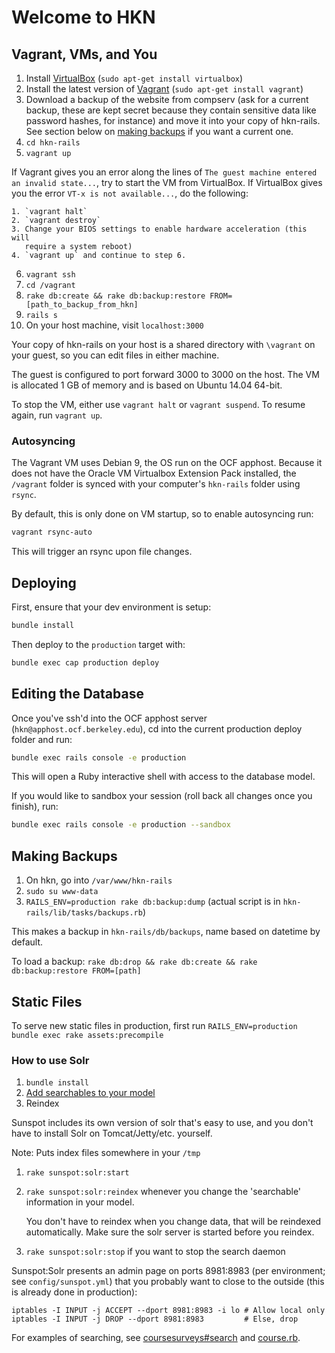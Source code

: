 # Welcome to HKN

## Vagrant, VMs, and You

1. Install [VirtualBox][virtualbox] (`sudo apt-get install virtualbox`)
2. Install the latest version of [Vagrant][vagrant] (`sudo apt-get install vagrant`)
3. Download a backup of the website from compserv (ask for a current backup,
   these are kept secret because they contain sensitive data like password
   hashes, for instance) and move it into your copy of hkn-rails.  See section
   below on [making backups](#making-backups) if you want a current one.
4. `cd hkn-rails`
5. `vagrant up`

  If Vagrant gives you an error along the lines of `The guest machine entered
  an invalid state...`, try to start the VM from VirtualBox.  If VirtualBox
  gives you the error `VT-x is not available...`, do the following:

    1. `vagrant halt`
    2. `vagrant destroy`
    3. Change your BIOS settings to enable hardware acceleration (this will
       require a system reboot)
    4. `vagrant up` and continue to step 6.

6. `vagrant ssh`
7. `cd /vagrant`
8. `rake db:create && rake db:backup:restore FROM=[path_to_backup_from_hkn]`
9. `rails s`
10. On your host machine, visit `localhost:3000`

Your copy of hkn-rails on your host is a shared directory with `\vagrant` on
your guest, so you can edit files in either machine.

The guest is configured to port forward 3000 to 3000 on the host.  The VM is
allocated 1 GB of memory and is based on Ubuntu 14.04 64-bit.

To stop the VM, either use `vagrant halt` or `vagrant suspend`. To resume
again, run `vagrant up`.

### Autosyncing

The Vagrant VM uses Debian 9, the OS run on the OCF apphost. Because it does
not have the Oracle VM Virtualbox Extension Pack installed, the `/vagrant`
folder is synced with your computer's `hkn-rails` folder using `rsync`.

By default, this is only done on VM startup, so to enable autosyncing run:

```sh
vagrant rsync-auto
```

This will trigger an rsync upon file changes.

[virtualbox]: https://www.virtualbox.org/wiki/Downloads
[vagrant]: http://www.vagrantup.com/downloads.html

## Deploying

First, ensure that your dev environment is setup:

```sh
bundle install
```

Then deploy to the `production` target with:

```sh
bundle exec cap production deploy
```

## Editing the Database

Once you've ssh'd into the OCF apphost server (`hkn@apphost.ocf.berkeley.edu`),
cd into the current production deploy folder and run:

```sh
bundle exec rails console -e production
```

This will open a Ruby interactive shell with access to the database model.

If you would like to sandbox your session (roll back all changes once you finish), run:

```sh
bundle exec rails console -e production --sandbox
```

## Making Backups

1. On hkn, go into `/var/www/hkn-rails`
2. `sudo su www-data`
3. `RAILS_ENV=production rake db:backup:dump` (actual script is in
   `hkn-rails/lib/tasks/backups.rb`)

This makes a backup in `hkn-rails/db/backups`, name based on datetime by
default.

To load a backup: `rake db:drop && rake db:create && rake db:backup:restore
FROM=[path]`


## Static Files

To serve new static files in production, first run `RAILS_ENV=production bundle
exec rake assets:precompile`


### How to use Solr

1. `bundle install`
2. [Add searchables to your model][searchables]
3. Reindex

Sunspot includes its own version of solr that's easy to use, and you don't have to
install Solr on Tomcat/Jetty/etc. yourself.

Note: Puts index files somewhere in your `/tmp`

1. `rake sunspot:solr:start`
2. `rake sunspot:solr:reindex` whenever you change the 'searchable' information
   in your model.

   You don't have to reindex when you change data, that will be reindexed
   automatically. Make sure the solr server is started before you reindex.

3. `rake sunspot:solr:stop` if you want to stop the search daemon

Sunspot:Solr presents an admin page on ports 8981:8983 (per environment; see
`config/sunspot.yml`) that you probably want to close to the outside (this is
already done in production):

    iptables -I INPUT -j ACCEPT --dport 8981:8983 -i lo # Allow local only
    iptables -I INPUT -j DROP --dport 8981:8983         # Else, drop

For examples of searching, see [coursesurveys#search][coursesurveys] and
[course.rb][course.rb].

[searchables]: http://github.com/outoftime/sunspot/wiki/Setting-up-classes-for-search-and-indexing
[coursesurveys]: app/controllers/coursesurveys_controller.rb#L448
[course.rb]: app/models/course.rb#L45
